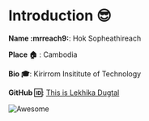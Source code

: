 
# Introduction :sunglasses:


**Name :mrreach9:**:  Hok Sopheathireach


**Place :house:** : Cambodia  


**Bio :mortar_board:**: Kirirrom Insititute of Technology


**GitHub :id:**: [This is Lekhika Dugtal](https://github.com/mrreach9) 


![Awesome](https://awesome.re/badge.svg)

